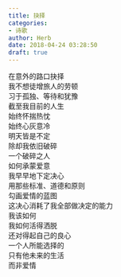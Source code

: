 ```yaml
---  
title: 抉择  
categories:  
- 诗歌  
author: Herb  
date: 2018-04-24 03:28:50  
draft: true
---  
```

在意外的路口抉择  
我不想徒增旅人的劳顿    
习于孤独、等待和犹豫  
截至我目前的人生  
始终怀揣热忱  
始终心灰意冷    
明天皆是不定  
除却我依旧破碎  
一个破碎之人  
如何承蒙爱意    
我早早地下定决心  
用那些标准、道德和原则  
勾画爱情的蓝图  
这决心消耗了我全部做决定的能力    
我该如何  
我如何活得洒脱  
还对得起自己的良心  
一个人所能选择的  
只有他未来的生活  
而非爱情  
